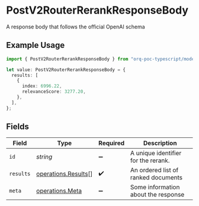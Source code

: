 # PostV2RouterRerankResponseBody

A response body that follows the official OpenAI schema

## Example Usage

```typescript
import { PostV2RouterRerankResponseBody } from "orq-poc-typescript/models/operations";

let value: PostV2RouterRerankResponseBody = {
  results: [
    {
      index: 6996.22,
      relevanceScore: 3277.20,
    },
  ],
};
```

## Fields

| Field                                                      | Type                                                       | Required                                                   | Description                                                |
| ---------------------------------------------------------- | ---------------------------------------------------------- | ---------------------------------------------------------- | ---------------------------------------------------------- |
| `id`                                                       | *string*                                                   | :heavy_minus_sign:                                         | A unique identifier for the rerank.                        |
| `results`                                                  | [operations.Results](../../models/operations/results.md)[] | :heavy_check_mark:                                         | An ordered list of ranked documents                        |
| `meta`                                                     | [operations.Meta](../../models/operations/meta.md)         | :heavy_minus_sign:                                         | Some information about the response                        |